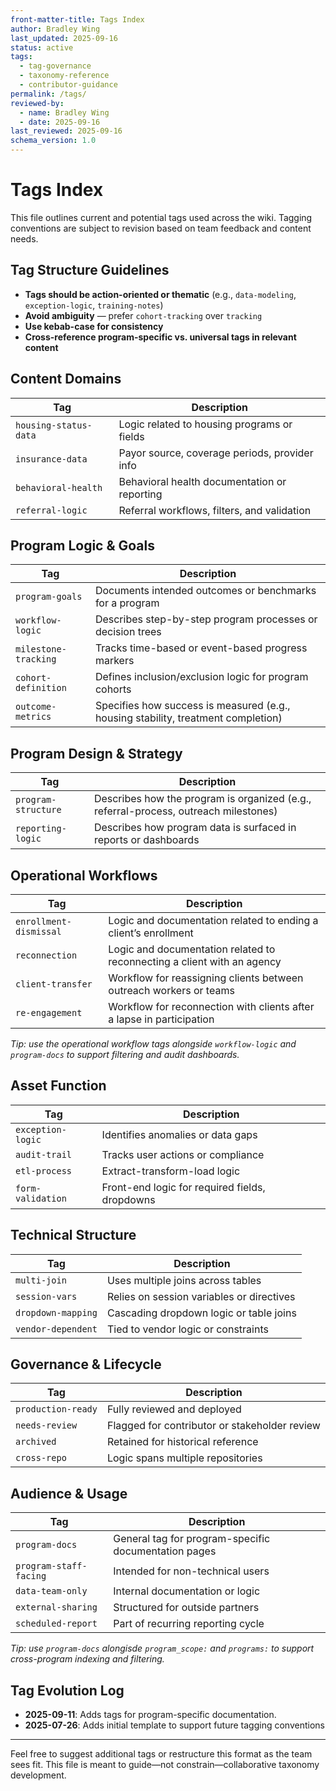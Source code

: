 ```yaml
---
front-matter-title: Tags Index  
author: Bradley Wing
last_updated: 2025-09-16  
status: active  
tags:
  - tag-governance
  - taxonomy-reference
  - contributor-guidance
permalink: /tags/
reviewed-by:
  - name: Bradley Wing
  - date: 2025-09-16
last_reviewed: 2025-09-16
schema_version: 1.0  
---
```


# Tags Index

This file outlines current and potential tags used across the wiki. Tagging conventions are subject to revision based on team feedback and content needs.

## Tag Structure Guidelines

- **Tags should be action-oriented or thematic** (e.g., `data-modeling`, `exception-logic`, `training-notes`)
- **Avoid ambiguity** — prefer `cohort-tracking` over `tracking`
- **Use kebab-case for consistency**
- **Cross-reference program-specific vs. universal tags in relevant content**

## Content Domains

| Tag               | Description                                 |
|------------------|---------------------------------------------|
| `housing-status-data`| Logic related to housing programs or fields |
| `insurance-data` | Payor source, coverage periods, provider info |
| `behavioral-health`  | Behavioral health documentation or reporting |
| `referral-logic` | Referral workflows, filters, and validation |

## Program Logic & Goals

| Tag               | Description                                 |
|------------------|---------------------------------------------|
| `program-goals`| Documents intended outcomes or benchmarks for a program |
| `workflow-logic` | Describes step-by-step program processes or decision trees |
| `milestone-tracking`  | Tracks time-based or event-based progress markers |
| `cohort-definition` | Defines inclusion/exclusion logic for program cohorts |
| `outcome-metrics` | Specifies how success is measured (e.g., housing stability, treatment completion) |

## Program Design & Strategy

| Tag               | Description                                 |
|------------------|---------------------------------------------|
| `program-structure`| Describes how the program is organized (e.g., referral-process, outreach milestones) |
| `reporting-logic` | Describes how program data is surfaced in reports or dashboards |

## Operational Workflows

| Tag               | Description                                 |
|------------------|---------------------------------------------|
| `enrollment-dismissal`| Logic and documentation related to ending a client’s enrollment |
| `reconnection`| Logic and documentation related to reconnecting a client with an agency |
| `client-transfer` | Workflow for reassigning clients between outreach workers or teams |
| `re-engagement` | Workflow for reconnection with clients after a lapse in participation |

_Tip: use the operational workflow tags alongside `workflow-logic` and `program-docs` to support filtering and audit dashboards._

## Asset Function

| Tag               | Description                                 |
|------------------|---------------------------------------------|
| `exception-logic`| Identifies anomalies or data gaps           |
| `audit-trail`    | Tracks user actions or compliance           |
| `etl-process`    | Extract-transform-load logic                |
| `form-validation`| Front-end logic for required fields, dropdowns |

## Technical Structure

| Tag               | Description                                 |
|------------------|---------------------------------------------|
| `multi-join`     | Uses multiple joins across tables           |
| `session-vars`   | Relies on session variables or directives   |
| `dropdown-mapping`| Cascading dropdown logic or table joins    |
| `vendor-dependent`| Tied to vendor logic or constraints        |

## Governance & Lifecycle

| Tag               | Description                                 |
|------------------|---------------------------------------------|
| `production-ready`| Fully reviewed and deployed                |
| `needs-review`   | Flagged for contributor or stakeholder review |
| `archived`       | Retained for historical reference           |
| `cross-repo`     | Logic spans multiple repositories           |

## Audience & Usage

| Tag               | Description                                 |
|------------------|---------------------------------------------|
| `program-docs`| General tag for program-specific documentation pages    |
| `program-staff-facing`| Intended for non-technical users       |
| `data-team-only` | Internal documentation or logic             |
| `external-sharing`| Structured for outside partners            |
| `scheduled-report`| Part of recurring reporting cycle          |

_Tip: use `program-docs` alongisde `program_scope:` and `programs:` to support cross-program indexing and filtering._

## Tag Evolution Log

- **2025-09-11**: Adds tags for program-specific documentation.
- **2025-07-26**: Adds initial template to support future tagging conventions

---
Feel free to suggest additional tags or restructure this format as the team sees fit. This file is meant to guide—not constrain—collaborative taxonomy development.
